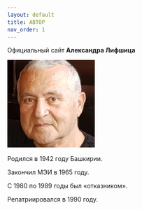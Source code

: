 ```yaml
---
layout: default
title: АВТОР
nav_order: 1
---
```


Официальный сайт **Александра Лифшица**

![Alt text](./assets/images/logo.png)

Родился в 1942 году Башкирии.

Закончил МЭИ в 1965 году.

С 1980 по 1989 годы был «отказником».

Репатриировался в 1990 году.
